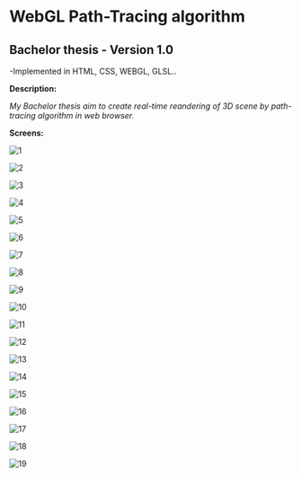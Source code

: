 
# WebGL Path-Tracing algorithm

## Bachelor thesis - Version 1.0

-Implemented in HTML, CSS, WEBGL, GLSL..

**Description:**

*My Bachelor thesis aim to create real-time reandering of 3D scene by path-tracing algorithm in web browser.*



**Screens:**

![1](https://github.com/sarvasrobert/Bachelor/blob/master/pics/1.png?raw=true)

![2](https://github.com/sarvasrobert/Bachelor/blob/master/pics/2.png?raw=true)
	
![3](https://github.com/sarvasrobert/Bachelor/blob/master/pics/3.png?raw=true)

![4](https://github.com/sarvasrobert/Bachelor/blob/master/pics/4.png?raw=true)

![5](https://github.com/sarvasrobert/Bachelor/blob/master/pics/5.png?raw=true)

![6](https://github.com/sarvasrobert/Bachelor/blob/master/pics/6.png?raw=true)

![7](https://github.com/sarvasrobert/Bachelor/blob/master/pics/7.png?raw=true)

![8](https://github.com/sarvasrobert/Bachelor/blob/master/pics/8.png?raw=true)

![9](https://github.com/sarvasrobert/Bachelor/blob/master/pics/9.png?raw=true)

![10](https://github.com/sarvasrobert/Bachelor/blob/master/pics/10.png?raw=true)

![11](https://github.com/sarvasrobert/Bachelor/blob/master/pics/11.png?raw=true)

![12](https://github.com/sarvasrobert/Bachelor/blob/master/pics/12.png?raw=true)

![13](https://github.com/sarvasrobert/Bachelor/blob/master/pics/13.png?raw=true)

![14](https://github.com/sarvasrobert/Bachelor/blob/master/pics/14.png?raw=true)

![15](https://github.com/sarvasrobert/Bachelor/blob/master/pics/15.png?raw=true)
	
![16](https://github.com/sarvasrobert/Bachelor/blob/master/pics/16.png?raw=true)

![17](https://github.com/sarvasrobert/Bachelor/blob/master/pics/17.png?raw=true)

![18](https://github.com/sarvasrobert/Bachelor/blob/master/pics/18.png?raw=true)

![19](https://github.com/sarvasrobert/Bachelor/blob/master/pics/19.png?raw=true)
